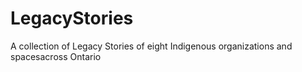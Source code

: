 # LegacyStories
A collection of Legacy Stories of eight Indigenous organizations and spacesacross Ontario
